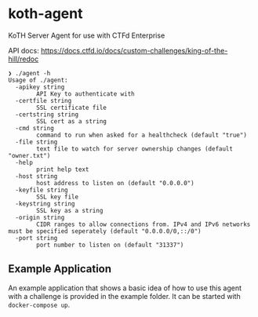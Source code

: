 # koth-agent

KoTH Server Agent for use with CTFd Enterprise

API docs: https://docs.ctfd.io/docs/custom-challenges/king-of-the-hill/redoc

```
❯ ./agent -h
Usage of ./agent:
  -apikey string
        API Key to authenticate with
  -certfile string
        SSL certificate file
  -certstring string
        SSL cert as a string
  -cmd string
        command to run when asked for a healthcheck (default "true")
  -file string
        text file to watch for server ownership changes (default "owner.txt")
  -help
        print help text
  -host string
        host address to listen on (default "0.0.0.0")
  -keyfile string
        SSL key file
  -keystring string
        SSL key as a string
  -origin string
        CIDR ranges to allow connections from. IPv4 and IPv6 networks must be specified seperately (default "0.0.0.0/0,::/0")
  -port string
        port number to listen on (default "31337")
```

## Example Application

An example application that shows a basic idea of how to use this agent with a challenge is provided in the example folder. It can be started with `docker-compose up`.